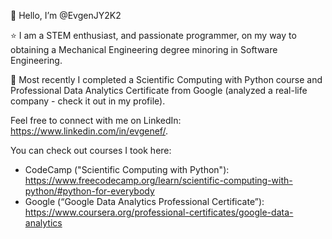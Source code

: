 👋 Hello, I’m @EvgenJY2K2

⭐ I am a STEM enthusiast, and passionate programmer, on my way to obtaining a Mechanical Engineering degree minoring in Software Engineering.

🚀 Most recently I completed a Scientific Computing with Python course and Professional Data Analytics Certificate from Google (analyzed a real-life company - check it out in my profile). 


Feel free to connect with me on LinkedIn: https://www.linkedin.com/in/evgenef/.

You can check out courses I took here:
 - CodeCamp ("Scientific Computing with Python"): https://www.freecodecamp.org/learn/scientific-computing-with-python/#python-for-everybody
 - Google (“Google Data Analytics Professional Certificate”): https://www.coursera.org/professional-certificates/google-data-analytics
